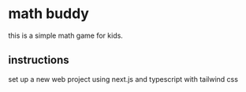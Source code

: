 # math buddy

this is a simple math game for kids.

## instructions

set up a new web project using next.js and typescript with tailwind css
